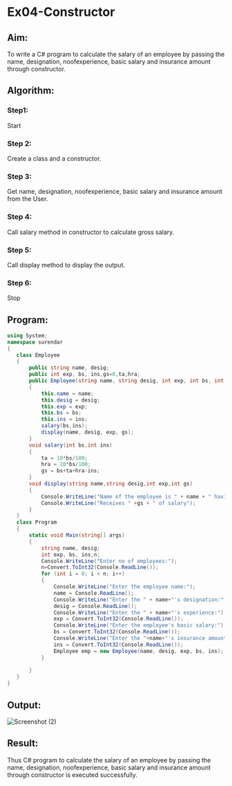 # Ex04-Constructor
## Aim:
 To write a C# program to calculate the salary of an employee by passing the name, designation, noofexperience, basic salary and insurance amount through constructor.
 
 ## Algorithm:
 ### Step1:
 Start
 ### Step 2:
 Create a class and a constructor.
 ### Step 3:
 Get name, designation, noofexperience, basic salary and insurance amount from the User.
 ### Step 4:
 Call salary method in constructor to calculate gross salary.
 ### Step 5:
 Call display method to display the output.
 ### Step 6:
 Stop
 
 ## Program:
 ```c#
 using System;
namespace surendar
{
    class Employee
    {
        public string name, desig;
        public int exp, bs, ins,gs=0,ta,hra;
        public Employee(string name, string desig, int exp, int bs, int ins)
        {
            this.name = name;
            this.desig = desig;
            this.exp = exp;
            this.bs = bs;
            this.ins = ins;
            salary(bs,ins);
            display(name, desig, exp, gs);
        }
        void salary(int bs,int ins)
        {
            ta = 10*bs/100;
            hra = 20*bs/100;
            gs = bs+ta+hra-ins;
        }
        void display(string name,string desig,int exp,int gs)
        {
            Console.WriteLine("Name of the employee is " + name + " having " + exp + " years of experience,working as " + desig);
            Console.WriteLine("Receives " +gs + " of salary");
        }
    }
    class Program
    {
        static void Main(string[] args)
        {
            string name, desig;
            int exp, bs, ins,n;
            Console.WriteLine("Enter no of employees:");
            n=Convert.ToInt32(Console.ReadLine());
            for (int i = 0; i < n; i++)
            {
                Console.WriteLine("Enter the employee name:");
                name = Console.ReadLine();
                Console.WriteLine("Enter the " + name+"'s designation:");
                desig = Console.ReadLine();
                Console.WriteLine("Enter the " + name+"'s experience:");
                exp = Convert.ToInt32(Console.ReadLine());
                Console.WriteLine("Enter the employee's basic salary:");
                bs = Convert.ToInt32(Console.ReadLine());
                Console.WriteLine("Enter the "+name+"'s insurance amount:");
                ins = Convert.ToInt32(Console.ReadLine());
                Employee emp = new Employee(name, desig, exp, bs, ins);
            }
            
        }
    }
}
```

 ## Output:
 ![Screenshot (2)](https://user-images.githubusercontent.com/75235759/175276104-21a7a254-b86b-4efe-97b9-5c120293b52e.png)

 ## Result:
 Thus C# program to calculate the salary of an employee by passing the name, designation, noofexperience, basic salary and insurance amount through constructor is executed successfully.

